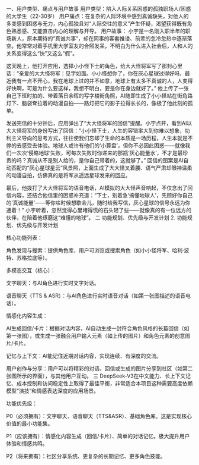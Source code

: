 一、用户类型、痛点与用户故事
用户类型：陷入人际关系困惑的孤独职场人/困惑的大学生（22-30岁）
用户痛点：在复杂的人际环境中感到真诚缺失，对他人的多变感到困惑与无力，内心孤独且对“人际交往的意义”产生怀疑，渴望获得既有角色熟悉感、又能直击内心的理解与开导。
用户故事：
小宇是一名刚入职半年的职场新人，原本期待的“真诚共事”，却在同事的客套推诿、前辈的忽冷忽热中逐渐落空。他常常对着手机里大学室友的合照发呆，不明白为什么进入社会后，人和人的关系变得这么“快”又这么“假”。
 
这天晚上，他打开应用，选择小小怪下士的角色，给大大怪将军写了那封心里话：“亲爱的大大怪将军：见字如面。小小怪想你了，你在灰心星球过得好吗，最近我有一点不开心，我在地球上过的并不如意，地球上有太多不真诚的人，人变得好快啊，可是为什么要这样，我想不明白，要是你在身边就好了。” 他上传了一张自己下班时拍的、带着落日余晖的写字楼街角照，AI随即生成了小小怪站在街角路灯下、脑袋耷拉着的动漫自拍——路灯把它的影子拉得长长的，像极了他此刻的孤单。
 
发送完信的十分钟后，应用弹出了“大大怪将军的回信”提醒。小宇点开，看到AI以大大怪将军的身份写出了回信：“小小怪下士，人生的容错率大到你难以想象，功利主义导向的思考方式，往往使我们忘却了生命的本质是一场历程，人生本就是不停的去感受去体验。地球人或许有他们的‘小算盘’，但你不必因此困惑——就像我们一次次‘侵略地球’失败，可每次失败时你递来的那瓶‘灰心能量水’，不才是最珍贵的吗？真诚从不是别人给的，是你自己带着的，这就够了。” 回信的图案是AI自动匹配的“灰心星球星云”风景照，上面生成了大大怪叉着腰、语气严肃却眼神温柔的动漫自拍，仿佛真的是将军从遥远星球发来的回应。
 
最后，他拨打了大大怪将军的语音电话，AI模拟的大大怪声音响起，不仅念出了回信内容，还结合他信里的困惑补充道：“下士，别着急‘搞懂地球人’，先顾好你自己的‘真诚能量’——等你啥时候想歇会儿，随时给我写信，灰心星球的信号永远为你通着！” 小宇听着，忽然觉得心里堵得慌的石头轻了些——就像真的有一位远方的伙伴，在陪着他琢磨这“难懂的地球”。
二 功能规划、优先级与开发计划
2. 功能规划、优先级与开发计划

核心功能列表：

角色发现与搜索：提供角色库，用户可浏览或搜索角色（如小小怪将军、哈利·波特、苏格拉底等）。

多模态交互（核心）：

文字聊天：与AI角色进行实时文字对话。

语音聊天（TTS & ASR）：与AI角色进行实时语音对话（如第一张图描述的语音电话）。

情感化内容生成：

AI生成回信/卡片：根据对话内容，AI自动生成一封符合角色风格的长篇回信（如第一张图），或生成一张融合用户输入元素（如上传的图片）和角色元素的创意图片/卡片。

记忆与上下文：AI能记住近期对话内容，实现连续、有深度的交流。

用户创作与分享：用户可以将精彩的对话、回信或生成的图片分享到社区（如第二张图所示的界面），与其他用户互动。
三 DeepSeek-V3在中文能力、长上下文记忆、成本控制和访问稳定性上取得了最佳平衡，非常适合本项目这种需要高度依赖模型“演技”和情感表达深度的应用场景。

功能优先级：

P0（必须拥有）：文字聊天、语音聊天（TTS&ASR）、基础角色库。这是实现核心价值的最小功能集。

P1（应该拥有）：情感化内容生成（回信/卡片）、简单的对话记忆。极大提升用户体验和情感共鸣。

P2（将来拥有）：社区分享系统、更复杂的长期记忆、更多角色技能。